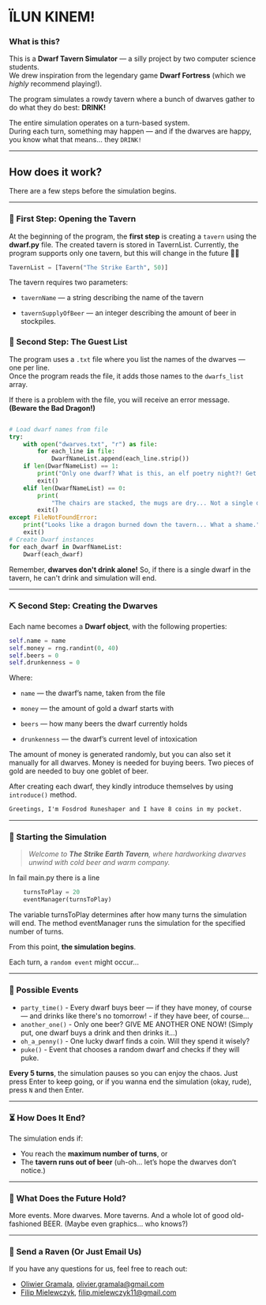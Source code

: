 # ÏLUN KINEM!

### What is this?

This is a **Dwarf Tavern Simulator** — a silly project by two computer science students.  
We drew inspiration from the legendary game **Dwarf Fortress** (which we *highly* recommend playing!).

The program simulates a rowdy tavern where a bunch of dwarves gather to do what they do best: **DRINK!**

The entire simulation operates on a turn-based system.  
During each turn, something may happen — and if the dwarves are happy, you know what that means... they `DRINK!`

---

## How does it work?

There are a few steps before the simulation begins.

---
### 🚪 First Step: Opening the Tavern
At the beginning of the program, the **first step** is creating a `tavern` using the **dwarf.py** file.
The created tavern is stored in TavernList.
Currently, the program supports only one tavern, but this will change in the future 🧙‍♂️
```python
TavernList = [Tavern("The Strike Earth", 50)]
```
The tavern requires two parameters:

- `tavernName` — a string describing the name of the tavern

- `tavernSupplyOfBeer` — an integer describing the amount of beer in stockpiles.
### 🧾 Second Step: The Guest List

The program uses a `.txt` file where you list the names of the dwarves — one per line.  
Once the program reads the file, it adds those names to the `dwarfs_list` array.

If there is a problem with the file, you will receive an error message. **(Beware the Bad Dragon!)**

```python

# Load dwarf names from file
try:
    with open("dwarves.txt", "r") as file:
        for each_line in file:
            DwarfNameList.append(each_line.strip())
    if len(DwarfNameList) == 1:
        print("Only one dwarf? What is this, an elf poetry night?! Get more drinkers in here!")
        exit()
    elif len(DwarfNameList) == 0:
        print(
            "The chairs are stacked, the mugs are dry... Not a single dwarf showed up. Even the rats are disappointed.")
        exit()
except FileNotFoundError:
    print("Looks like a dragon burned down the tavern... What a shame.")
    exit()
# Create Dwarf instances
for each_dwarf in DwarfNameList:
    Dwarf(each_dwarf)

```


Remember, **dwarves don't drink alone!** So, if there is a single dwarf in the tavern, he can't drink and simulation will end.

---

### ⛏ Second Step: Creating the Dwarves

Each name becomes a **Dwarf object**, with the following properties:

```python
self.name = name
self.money = rng.randint(0, 40)
self.beers = 0
self.drunkenness = 0
```
Where:
- `name` — the dwarf’s name, taken from the file

- `money` — the amount of gold a dwarf starts with

- `beers` — how many beers the dwarf currently holds

- `drunkenness` — the dwarf’s current level of intoxication

The amount of money is generated randomly, but you can also set it manually for all dwarves. Money is needed for buying beers. Two pieces of gold are needed to buy one goblet of beer.

After creating each dwarf, they kindly introduce themselves by using `introduce()` method.

```txt
Greetings, I'm Fosdrod Runeshaper and I have 8 coins in my pocket. 

```
---

### 🍻 Starting the Simulation

> *Welcome to **The Strike Earth Tavern**, where hardworking dwarves unwind with cold beer and warm company.*


In fail main.py there is a line 
```python
    turnsToPlay = 20
    eventManager(turnsToPlay)
```

The variable turnsToPlay determines after how many turns the simulation will end.
The method eventManager runs the simulation for the specified number of turns.

From this point, **the simulation begins**.

Each turn, a `random event` might occur...

---

### 🎲 Possible Events

- `party_time()` - Every dwarf buys beer — if they have money, of course —
    and drinks like there's no tomorrow! - if they have beer, of course...
- `another_one()` - Only one beer? GIVE ME ANOTHER ONE NOW!
 (Simply put, one dwarf buys a drink and then drinks it...)
- `oh_a_penny()` - One lucky dwarf finds a coin. Will they spend it wisely?
- `puke()` - Event that chooses a random dwarf and checks if they will puke.

**Every 5 turns**, the simulation pauses so you can enjoy the chaos.
Just press Enter to keep going, or if you wanna end the simulation (okay, rude), press `N` and then Enter.

---

### ⏳ How Does It End?

The simulation ends if:

- You reach the **maximum number of turns**, or
- The **tavern runs out of beer** (uh-oh... let’s hope the dwarves don’t notice.)

---

### 🔮 What Does the Future Hold?

More events.
More dwarves.
More taverns.
And a whole lot of good old-fashioned BEER.
(Maybe even graphics… who knows?)

---
 
### 📯 Send a Raven (Or Just Email Us)
If you have any questions for us, feel free to reach out:

- [Oliwier Gramala](https://www.linkedin.com/in/oliwiergramala/), olivier.gramala@gmail.com
- [Filip Mielewczyk](https://www.linkedin.com/in/filmie240/), filip.mielewczyk11@gmail.com
